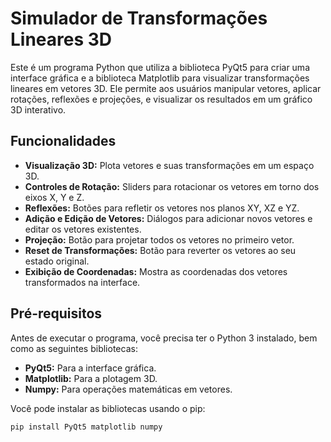 # Simulador de Transformações Lineares 3D

Este é um programa Python que utiliza a biblioteca PyQt5 para criar uma interface gráfica e a biblioteca Matplotlib para visualizar transformações lineares em vetores 3D. Ele permite aos usuários manipular vetores, aplicar rotações, reflexões e projeções, e visualizar os resultados em um gráfico 3D interativo.

## Funcionalidades

* **Visualização 3D:** Plota vetores e suas transformações em um espaço 3D.
* **Controles de Rotação:** Sliders para rotacionar os vetores em torno dos eixos X, Y e Z.
* **Reflexões:** Botões para refletir os vetores nos planos XY, XZ e YZ.
* **Adição e Edição de Vetores:** Diálogos para adicionar novos vetores e editar os vetores existentes.
* **Projeção:** Botão para projetar todos os vetores no primeiro vetor.
* **Reset de Transformações:** Botão para reverter os vetores ao seu estado original.
* **Exibição de Coordenadas:** Mostra as coordenadas dos vetores transformados na interface.

## Pré-requisitos

Antes de executar o programa, você precisa ter o Python 3 instalado, bem como as seguintes bibliotecas:

* **PyQt5:** Para a interface gráfica.
* **Matplotlib:** Para a plotagem 3D.
* **Numpy:** Para operações matemáticas em vetores.

Você pode instalar as bibliotecas usando o pip:

```bash
pip install PyQt5 matplotlib numpy
